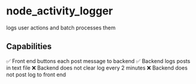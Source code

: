 # node_activity_logger

logs user actions and batch processes them

## Capabilities

:white_check_mark: Front end buttons each post message to backend
:white_check_mark: Backend logs posts in text file
:x: Backend does not clear log every 2 minutes
:x: Backend does not post log to front end
